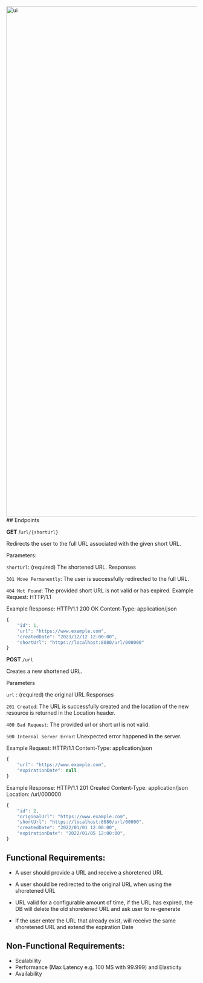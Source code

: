 
<img width="1349" alt="ui" src="https://github.com/AdrianaChuu/Url-Shortener-Service/assets/134931782/938a7d4a-804a-47f7-8953-2007ce827a0c">
## Endpoints

**GET** /`url/{shortUrl}`

Redirects the user to the full URL associated with the given short URL.

Parameters: 

`shortUrl`: (required) The shortened URL.
Responses

`301 Move Permanently`: The user is successfully redirected to the full URL.

`404 Not Found`: The provided short URL is not valid or has expired.
Example Request: HTTP/1.1

Example Response: HTTP/1.1 200 OK Content-Type: application/json
```javascript      
{
    "id": 1,
    "url": "https://www.example.com",
    "createdDate": "2023/12/12 12:00:00",
    "shortUrl": "https://localhost:8080/url/000000"
}
```

**POST** `/url`

Creates a new shortened URL.

Parameters

`url` : (required) the original URL
Responses

`201 Created`: The URL is successfully created and the location of the new resource is returned in the Location header.

`400 Bad Request`: The provided url or short url is not valid.

`500 Internal Server Error`: Unexpected error happened in the server.

Example Request: HTTP/1.1 Content-Type: application/json

```javascript
{
    "url": "https://www.example.com",
    "expirationDate": null
}
```
Example Response: HTTP/1.1 201 Created Content-Type: application/json Location: /url/000000
```javascript
{
    "id": 2,
    "originalUrl": "https://www.example.com",
    "shortUrl": "https://localhost:8080/url/00000",
    "createdDate": "2022/01/01 12:00:00",
    "expirationDate": "2022/01/05 12:00:00",
}
```

## Functional Requirements:

- A user should provide a URL and receive a shoretened URL

- A user should be redirected to the original URL when using the shoretened URL

- URL valid for a configurable amount of time, if the URL has expired, the DB will delete the old shoretened URL and ask user to re-generate

- If the user enter the URL that already exist, will receive the same shoretened URL and extend the expiration Date

## Non-Functional Requirements:

- Scalability
- Performance (Max Latency e.g. 100 MS with 99.999) and Elasticity
- Availability


